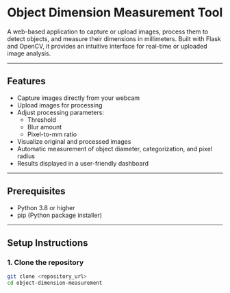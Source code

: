 # Object Dimension Measurement Tool

A web-based application to capture or upload images, process them to detect objects, and measure their dimensions in millimeters. Built with Flask and OpenCV, it provides an intuitive interface for real-time or uploaded image analysis.

---

## Features

- Capture images directly from your webcam
- Upload images for processing
- Adjust processing parameters:
  - Threshold
  - Blur amount
  - Pixel-to-mm ratio
- Visualize original and processed images
- Automatic measurement of object diameter, categorization, and pixel radius
- Results displayed in a user-friendly dashboard

---

## Prerequisites

- Python 3.8 or higher
- pip (Python package installer)

---

## Setup Instructions

### 1. Clone the repository

```bash
git clone <repository_url>
cd object-dimension-measurement